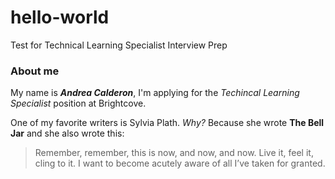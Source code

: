 # hello-world
Test for Technical Learning Specialist Interview Prep

### About me

My name is ***Andrea Calderon***, 
I'm applying for the *Techincal Learning Specialist* position at Brightcove. 

One of my favorite writers is Sylvia Plath. *Why?* 
Because she wrote **The Bell Jar** and she also wrote this: 
> Remember, remember, this is now, and now, and now. Live it, feel it, cling to it. I want to become acutely aware of all I’ve taken for granted.

